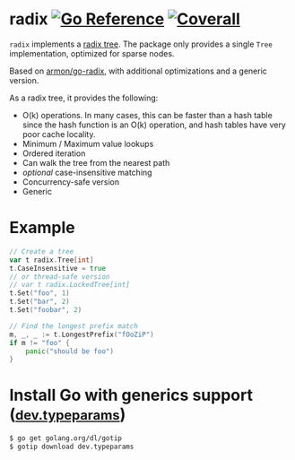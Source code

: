 radix
[![Go Reference](https://pkg.go.dev/badge/go.oneofone.dev/radix.svg)](https://pkg.go.dev/go.oneofone.dev/radix)
[![Coverall](https://coveralls.io/repos/github/OneOfOne/radix/badge.svg?branch=main)](https://coveralls.io/github/OneOfOne/radix)
=========

`radix` implements a [radix tree](http://en.wikipedia.org/wiki/Radix_tree).
The package only provides a single `Tree` implementation, optimized for sparse nodes.

Based on [armon/go-radix](github.com/armon/go-radix), with additional optimizations and a generic version.

As a radix tree, it provides the following:
* O(k) operations. In many cases, this can be faster than a hash table since the hash function is an O(k) operation, and hash tables have very poor cache locality.
* Minimum / Maximum value lookups
* Ordered iteration
* Can walk the tree from the nearest path
* *optional* case-insensitive matching
* Concurrency-safe version
* Generic

Example
=======

```go
// Create a tree
var t radix.Tree[int]
t.CaseInsensitive = true
// or thread-safe version
// var t radix.LockedTree[int]
t.Set("foo", 1)
t.Set("bar", 2)
t.Set("foobar", 2)

// Find the longest prefix match
m, _, _ := t.LongestPrefix("fOoZiP")
if m != "foo" {
    panic("should be foo")
}
```

Install Go with generics support (<small>[dev.typeparams](https://github.com/golang/go/tree/dev.typeparams)</small>)
======

```sh
$ go get golang.org/dl/gotip
$ gotip download dev.typeparams
```
